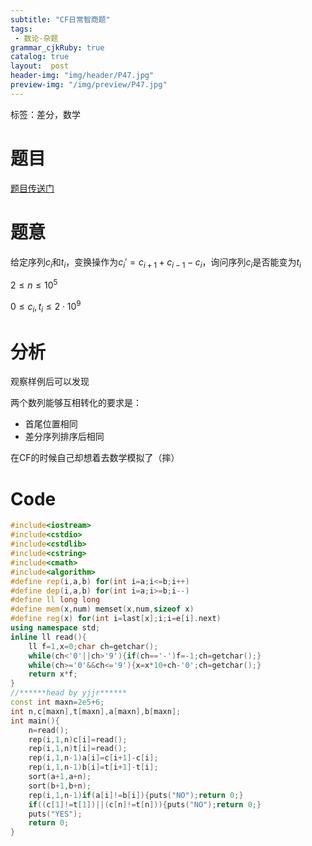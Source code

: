 ```yaml
---
subtitle: "CF日常智商题"
tags: 
 - 数论-杂题
grammar_cjkRuby: true
catalog: true
layout:  post
header-img: "img/header/P47.jpg"
preview-img: "/img/preview/P47.jpg"
---
```


标签：差分，数学

# 题目

[题目传送门](http://codeforces.com/contest/1110/problem/E)

# 题意

给定序列$c_i$和$t_i$，变换操作为$c_i' = c_{i + 1} + c_{i - 1} - c_i$，询问序列$c_i$是否能变为$t_i$

$2 \le n \le 10^5$

$0 \le c_i , t_i \le 2 \cdot 10^9$

# 分析

观察样例后可以发现

两个数列能够互相转化的要求是：

- 首尾位置相同
- 差分序列排序后相同

在CF的时候自己却想着去数学模拟了（摔）

# Code
```cpp
#include<iostream>
#include<cstdio>
#include<cstdlib>
#include<cstring>
#include<cmath>
#include<algorithm>
#define rep(i,a,b) for(int i=a;i<=b;i++)
#define dep(i,a,b) for(int i=a;i>=b;i--)
#define ll long long
#define mem(x,num) memset(x,num,sizeof x)
#define reg(x) for(int i=last[x];i;i=e[i].next)
using namespace std;
inline ll read(){
    ll f=1,x=0;char ch=getchar();
    while(ch<'0'||ch>'9'){if(ch=='-')f=-1;ch=getchar();}
    while(ch>='0'&&ch<='9'){x=x*10+ch-'0';ch=getchar();}
    return x*f;
}
//******head by yjjr******
const int maxn=2e5+6;
int n,c[maxn],t[maxn],a[maxn],b[maxn];
int main(){
    n=read();
    rep(i,1,n)c[i]=read();
    rep(i,1,n)t[i]=read();
    rep(i,1,n-1)a[i]=c[i+1]-c[i];
    rep(i,1,n-1)b[i]=t[i+1]-t[i];
    sort(a+1,a+n);
    sort(b+1,b+n);
    rep(i,1,n-1)if(a[i]!=b[i]){puts("NO");return 0;}
    if((c[1]!=t[1])||(c[n]!=t[n])){puts("NO");return 0;}
    puts("YES");
    return 0;
}
```